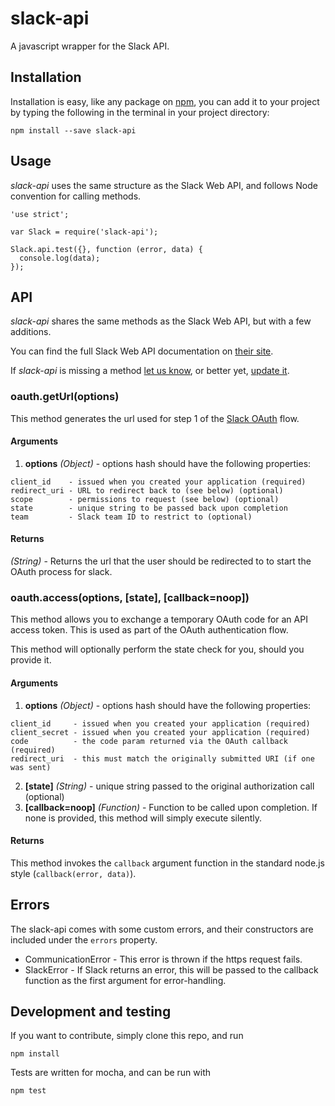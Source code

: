# slack-api

A javascript wrapper for the Slack API.

## Installation

Installation is easy, like any package on [npm](http://npmjs.org), you can add it to your project by typing the following in the terminal in your project directory:

````
npm install --save slack-api
````

## Usage

_slack-api_ uses the same structure as the Slack Web API, and follows Node convention for calling methods.

```` (javascript)
'use strict';

var Slack = require('slack-api');

Slack.api.test({}, function (error, data) {
  console.log(data);
});
````

## API

_slack-api_ shares the same methods as the Slack Web API, but with a few additions.

You can find the full Slack Web API documentation on [their site](https://api.slack.com/methods).

If _slack-api_ is missing a method [let us know](https://github.com/ustice/slack-api/issues), or better yet, [update it](#developemnt-and-testing).

### oauth.getUrl(options)

This method generates the url used for step 1 of the [Slack OAuth](https://api.slack.com/docs/oauth) flow.

#### Arguments

1. **options** _(Object)_ - options hash should have the following properties:
  ````
  client_id    - issued when you created your application (required)
  redirect_uri - URL to redirect back to (see below) (optional)
  scope        - permissions to request (see below) (optional)
  state        - unique string to be passed back upon completion
  team         - Slack team ID to restrict to (optional)
  ````

#### Returns

_(String)_ - Returns the url that the user should be redirected to to start the OAuth process for slack.

### oauth.access(options, [state], [callback=noop])

This method allows you to exchange a temporary OAuth code for an API access token. This is used as part of the OAuth authentication flow.

This method will optionally perform the state check for you, should you provide it.

#### Arguments
1. **options** _(Object)_ - options hash should have the following properties:
  ````
  client_id     - issued when you created your application (required)
  client_secret	- issued when you created your application (required)
  code	        - the code param returned via the OAuth callback (required)
  redirect_uri	- this must match the originally submitted URI (if one was sent)
  ````
2. **[state]** _(String)_ - unique string passed to the original authorization call (optional)
3. **[callback=noop]** _(Function)_ - Function to be called upon completion. If none is provided, this method will simply execute silently.

#### Returns

This method invokes the `callback` argument function in the standard node.js style (`callback(error, data)`).

## Errors

The slack-api comes with some custom errors, and their constructors are included under the `errors` property.

* CommunicationError - This error is thrown if the https request fails.
* SlackError - If Slack returns an error, this will be passed to the callback function as the first argument for error-handling.

## Development and testing

If you want to contribute, simply clone this repo, and run

````
npm install
````

Tests are written for mocha, and can be run with

````
npm test
````
